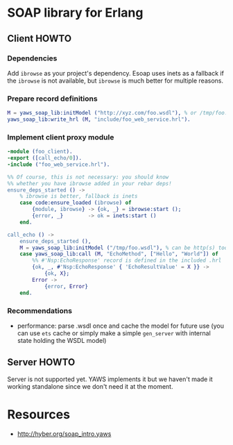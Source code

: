 # SOAP library for Erlang
## Client HOWTO
### Dependencies
Add `ibrowse` as your project's dependency.
Esoap uses inets as a fallback if the `ibrowse` is not available, but `ibrowse` is much better for multiple reasons.

### Prepare record definitions
```Erlang
M = yaws_soap_lib:initModel ("http://xyz.com/foo.wsdl"), % or /tmp/foo.wsdl
yaws_soap_lib:write_hrl (M, "include/foo_web_service.hrl").
```

### Implement client proxy module
```Erlang
-module (foo_client).
-export ([call_echo/0]).
-include ("foo_web_service.hrl").

%% Of course, this is not necessary: you should know
%% whether you have ibrowse added in your rebar deps!
ensure_deps_started () ->
    % ibrowse is better, fallback is inets
    case code:ensure_loaded (ibrowse) of
        {module, ibrowse} -> {ok, _} = ibrowse:start ();
        {error, _}        -> ok = inets:start ()
    end.

call_echo () ->
    ensure_deps_started (),
    M = yaws_soap_lib:initModel ("/tmp/foo.wsdl"), % can be http(s) too
    case yaws_soap_lib:call (M, "EchoMethod", ["Hello", "World"]) of
        %% #'Nsp:EchoResponse' record is defined in the included .hrl
        {ok, _, #'Nsp:EchoResponse' { 'EchoResultValue' = X }} ->
            {ok, X};
        Error ->
            {error, Error}
    end.
```

### Recommendations
- performance: parse .wsdl once and cache the model for future use (you can use `ets` cache or simply make a simple `gen_server` with internal state holding the WSDL model)

## Server HOWTO
Server is not supported yet. YAWS implements it but we haven't made it working standalone since we don't need it at the moment.

# Resources
- http://hyber.org/soap_intro.yaws
